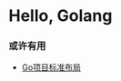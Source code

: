# Hello, Golang


### 或许有用

- [Go项目标准布局](https://github.com/golang-standards/project-layout/blob/master/README_zh-CN.md)

